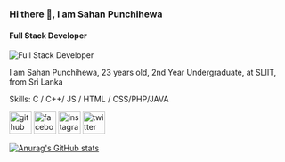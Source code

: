 ### Hi there 👋, I am Sahan Punchihewa
#### Full Stack Developer
![Full Stack Developer](https://previews.123rf.com/images/iuriimotov/iuriimotov2006/iuriimotov200600074/150402774-programming-code-coding-or-hacker-background-programming-code-icon-made-with-binary-code-digital-bin.jpg)

I am Sahan Punchihewa, 23 years old, 2nd Year Undergraduate, at SLIIT, from Sri Lanka   

Skills: C / C++/ JS / HTML / CSS/PHP/JAVA 



[<img src='https://cdn.jsdelivr.net/npm/simple-icons@3.0.1/icons/github.svg' alt='github' height='40'>](https://github.com/SahanPunchihewa)  [<img src='https://cdn.jsdelivr.net/npm/simple-icons@3.0.1/icons/facebook.svg' alt='facebook' height='40'>](https://www.facebook.com/sahan.nilupul)  [<img src='https://cdn.jsdelivr.net/npm/simple-icons@3.0.1/icons/instagram.svg' alt='instagram' height='40'>](https://www.instagram.com/sahan_98_/)  [<img src='https://cdn.jsdelivr.net/npm/simple-icons@3.0.1/icons/twitter.svg' alt='twitter' height='40'>](https://twitter.com/im_Sahan)  



[![Anurag's GitHub stats](https://github-readme-stats.vercel.app/api?username=SahanPunchihewa)](https://github.com/anuraghazra/github-readme-stats)
